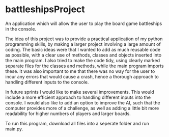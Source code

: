 # battleshipsProject
An application which will allow the user to play the board game battleships in the console.

The idea of this project was to provide a practical application of my python programming skills, by making a larger project involving a large amount of coding. The basic ideas were that I wanted to add as much reusable code as possible, with a clear use of methods, classes and objects inserted into the main program. I also tried to make the code tidy, using clearly marked separate files for the classes and methods, while the main program imports these. It was also important to me that there was no way for the user to incur any errors that would cause a crash, hence a thorough approach to handling different inputs to the console.

In future sprints I would like to make several improvements. This would include a more efficient approach to handling different inputs into the console. I would also like to add an option to improve the AI, such that the computer provides more of a challenge, as well as adding a little bit more readability for higher numbers of players and larger boards.

To run this program, download all files into a seperate folder and run main.py.
